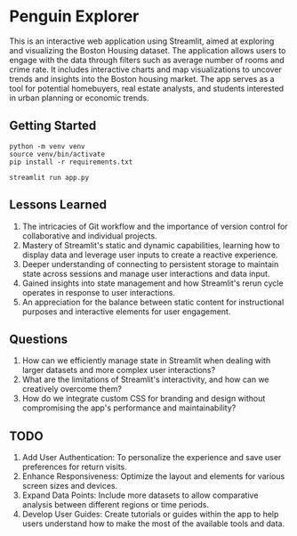 # Penguin Explorer
 This is an interactive web application using Streamlit, aimed at exploring and visualizing the Boston Housing dataset. The application allows users to engage with the data through filters such as average number of rooms and crime rate. It includes interactive charts and map visualizations to uncover trends and insights into the Boston housing market. The app serves as a tool for potential homebuyers, real estate analysts, and students interested in urban planning or economic trends.


## Getting Started

```
python -m venv venv
source venv/bin/activate
pip install -r requirements.txt 

streamlit run app.py
```

## Lessons Learned
1. The intricacies of Git workflow and the importance of version control for collaborative and individual projects.
2. Mastery of Streamlit's static and dynamic capabilities, learning how to display data and leverage user inputs to create a reactive experience.
3. Deeper understanding of connecting to persistent storage to maintain state across sessions and manage user interactions and data input.
4. Gained insights into state management and how Streamlit's rerun cycle operates in response to user interactions.
5. An appreciation for the balance between static content for instructional purposes and interactive elements for user engagement.


## Questions
1. How can we efficiently manage state in Streamlit when dealing with larger datasets and more complex user interactions?
2. What are the limitations of Streamlit's interactivity, and how can we creatively overcome them?
3. How do we integrate custom CSS for branding and design without compromising the app's performance and maintainability?

## TODO
1. Add User Authentication: To personalize the experience and save user preferences for return visits.
2. Enhance Responsiveness: Optimize the layout and elements for various screen sizes and devices.
3. Expand Data Points: Include more datasets to allow comparative analysis between different regions or time periods.
4. Develop User Guides: Create tutorials or guides within the app to help users understand how to make the most of the available tools and data.